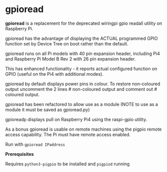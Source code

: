 # gpioread
**gpioread** is a replacement for the deprecated wiringpi gpio readall utility on Raspberry Pi.

gpioread has the advantage of displaying the ACTUAL programmed GPIO function set by Device Tree on boot rather than the default.

gpioread runs on all Pi models with 40 pin expansion header, including Pi4 and Raspberry Pi Model B Rev 2 with 26 pin expansion header.

This has enhanced functionality - it reports actual configured function on GPIO (useful on the Pi4 with additional modes).

gpioread by default displays power pins in colour.
To restore non-coloured output uncomment the 2 lines # non-coloured output and comment out # coloured output.

gpioread has been refactored to allow use as a module (NOTE to use as a module it must be saved as gpioread.py)

gpioreadp displays pull on Raspberry Pi4 using the raspi-gpio utility.

As a bonus gpioread is usable on remote machines using the pigpio remote access capability.
The Pi must have remote access enabled.

Run with `gpioread IPaddress`


**Prerequisites**

Requires `python3-pigpio` to be installed and `pigpiod` running
